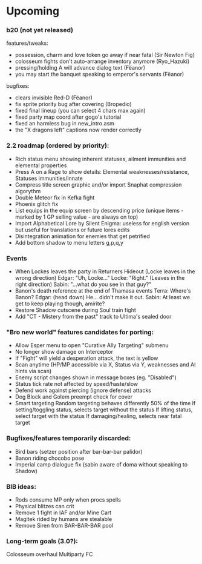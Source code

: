 # Upcoming

### b20 (not yet released)
features/tweaks:
- possession, charm and love token go away if near fatal (Sir Newton Fig)
- colosseum fights don't auto-arrange inventory anymore (Ryo_Hazuki)
- pressing/holding A will advance dialog text (Fëanor)
- you may start the banquet speaking to emperor's servants (Fëanor)

bugfixes:
- clears invisible Red-D (Fëanor)
- fix sprite priority bug after covering (Bropedio)
- fixed final lineup (you can select 4 chars max again)
- fixed party map coord after gogo's tutorial
- fixed an harmless bug in new_intro.asm
- the "X dragons left" captions now render correctly

### 2.2 roadmap (ordered by priority):

- Rich status menu showing inherent statuses, ailment immunities and elemental properties
- Press A on a Rage to show details: Elemental weaknesses/resistance, Statuses immunities/innate
- Compress title screen graphic and/or import Snaphat compression algorythm
- Double Meteor fix in Kefka fight
- Phoenix glitch fix
- List equips in the equip screen by descending price (unique items - marked by 1 GP selling value - are always on top)
- Import Alphabetical Lore by Silent Enigma: useless for english version but useful for translations or future lores edits
- Disintegration animation for enemies that get petrified
- Add bottom shadow to menu letters g,p,q,y

### Events
- When Lockes leaves the party in Returners Hideout
	(Locke leaves in the wrong direction)
	Edgar: "Uh, Locke..."
	Locke: "Right."
	(Leaves in the right direction)
	Sabin: "...what do you see in that guy?"
- Banon's death reference at the end of Thamasa events 
	Terra: Where's Banon?
	Edgar: (head down) He... didn't make it out.
	Sabin: At least we get to keep playing though, amirite?
- Restore Shadow cutscene during Soul train fight
- Add "CT - Mistery from the past" track to Ultima's sealed door

### "Bro new world" features candidates for porting:
- Allow Esper menu to open "Curative Ally Targeting" submenu
- No longer show damage on Interceptor
- If "Fight" will yield a desperation attack, the text is yellow 
- Scan anytime (HP/MP accessible via X, Status via Y, weaknesses and AI hints via scan)
- Enemy script changes shown in message boxes (eg. "Disabled")
- Status tick rate not affected by speed/haste/slow
- Defend work against piercing (ignore defense) attacks
- Dog Block and Golem preempt check for cover
- Smart targeting
	Random targeting behaves differently 50% of the time
	If setting/toggling status, selects target without the status
	If lifting status, select target with the status
	If damaging/healing, selects near fatal target

### Bugfixes/features temporarily discarded:
- Bird bars (setzer position after bar-bar-bar palidor)
- Banon riding chocobo pose 
- Imperial camp dialogue fix (sabin aware of doma without speaking to Shadow)

### BIB ideas:
- Rods consume MP only when procs spells
- Physical blitzes can crit
- Remove 1 fight in IAF and/or Mine Cart
- Magitek rided by humans are stealable
- Remove Siren from BAR-BAR-BAR pool

### Long-term goals (3.0?):
Colosseum overhaul
Multiparty FC
